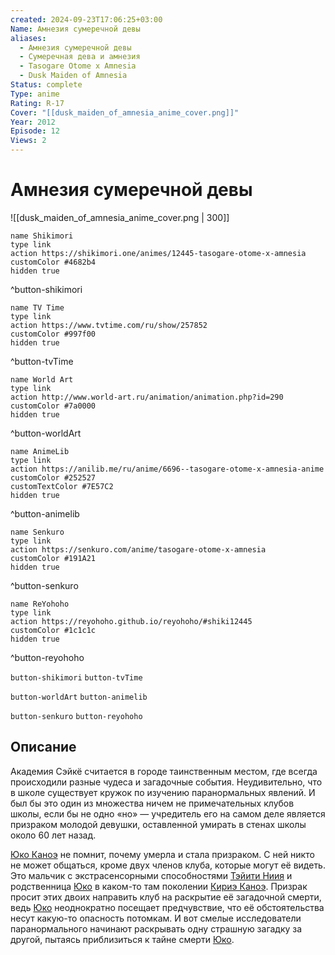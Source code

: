 ```yaml
---
created: 2024-09-23T17:06:25+03:00
Name: Амнезия сумеречной девы
aliases:
  - Амнезия сумеречной девы
  - Сумеречная дева и амнезия
  - Tasogare Otome x Amnesia
  - Dusk Maiden of Amnesia
Status: complete
Type: anime
Rating: R-17
Cover: "[[dusk_maiden_of_amnesia_anime_cover.png]]"
Year: 2012
Episode: 12
Views: 2
---
```


# Амнезия сумеречной девы

![[dusk_maiden_of_amnesia_anime_cover.png | 300]]

```button
name Shikimori
type link
action https://shikimori.one/animes/12445-tasogare-otome-x-amnesia
customColor #4682b4
hidden true
```
^button-shikimori

```button
name TV Time
type link
action https://www.tvtime.com/ru/show/257852
customColor #997f00
hidden true
```
^button-tvTime

```button
name World Art
type link
action http://www.world-art.ru/animation/animation.php?id=290
customColor #7a0000
hidden true
```
^button-worldArt

```button
name AnimeLib
type link
action https://anilib.me/ru/anime/6696--tasogare-otome-x-amnesia-anime
customColor #252527
customTextColor #7E57C2
hidden true
```
^button-animelib

```button
name Senkuro
type link
action https://senkuro.com/anime/tasogare-otome-x-amnesia
customColor #191A21
hidden true
```
^button-senkuro

```button
name ReYohoho
type link
action https://reyohoho.github.io/reyohoho/#shiki12445
customColor #1c1c1c
hidden true
```
^button-reyohoho

`button-shikimori` `button-tvTime`

`button-worldArt` `button-animelib`

`button-senkuro` `button-reyohoho`

## Описание

Академия Сэйкё считается в городе таинственным местом, где всегда происходили разные чудеса и загадочные события. Неудивительно, что в школе существует кружок по изучению паранормальных явлений. И был бы это один из множества ничем не примечательных клубов школы, если бы не одно «но» — учредитель его на самом деле является призраком молодой девушки, оставленной умирать в стенах школы около 60 лет назад.

[Юко Каноэ](https://shikimori.one/characters/30273-yuuko-kanoe) не помнит, почему умерла и стала призраком. С ней никто не может общаться, кроме двух членов клуба, которые могут её видеть. Это мальчик с экстрасенсорными способностями [Тэйити Ниия](https://shikimori.one/characters/34471-teiichi-niiya) и родственница [Юко](https://shikimori.one/characters/30273-yuuko-kanoe) в каком-то там поколении [Кириэ Каноэ](https://shikimori.one/characters/39417-kirie-kanoe). Призрак просит этих двоих направить клуб на раскрытие её загадочной смерти, ведь [Юко](https://shikimori.one/characters/30273-yuuko-kanoe) неоднократно посещает предчувствие, что её обстоятельства несут какую-то опасность потомкам. И вот смелые исследователи паранормального начинают раскрывать одну страшную загадку за другой, пытаясь приблизиться к тайне смерти [Юко](https://shikimori.one/characters/30273-yuuko-kanoe).
